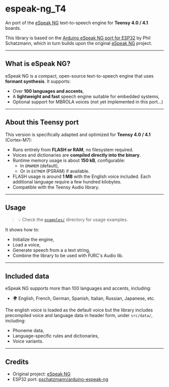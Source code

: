 # espeak-ng_T4

An port of the [eSpeak NG](https://github.com/espeak-ng/espeak-ng) text-to-speech engine for **Teensy 4.0 / 4.1** boards.

This library is based on the [Arduino eSpeak NG port for ESP32](https://github.com/pschatzmann/arduino-espeak-ng) by Phil Schatzmann, which in turn builds upon the original [eSpeak NG](https://github.com/espeak-ng/espeak-ng) project.

---

## What is eSpeak NG?

eSpeak NG is a compact, open-source text-to-speech engine that uses **formant synthesis**. It supports:
- Over **100 languages and accents**,
- A **lightweight and fast** speech engine suitable for embedded systems,
- Optional support for MBROLA voices (not yet implemented in this port...)

---

## About this Teensy port

This version is specifically adapted and optimized for **Teensy 4.0 / 4.1** (Cortex-M7):

- Runs entirely from **FLASH or RAM**, no filesystem required.
- Voices and dictionaries are **compiled directly into the binary**.
- Runtime memory usage is about **150 kB**, configurable:
  - In `DMAMEM` (default),
  - Or in `EXTMEM` (PSRAM) if available.
- FLASH usage is around **1 MB** with the English voice included. Each additional language require a few hundred kilobytes. 
- Compatible with the Teensy Audio library.

---

## Usage

> 💡 Check the [`examples/`](examples/) directory for usage examples.

It shows how to:
- Initialize the engine,
- Load a voice,
- Generate speech from a a text string,
- Combine the library to be used with PJRC's Audio lib. 

---

## Included data

eSpeak NG supports more than 100 languages and accents, including:
- 🌍 English, French, German, Spanish, Italian, Russian, Japanese, etc.

The english voice is loaded as the default voice but the library includes precompiled voice and language data in header form, under `src/data/`, including:
- Phoneme data,
- Language-specific rules and dictionaries,
- Voice variants.

---

## Credits

- Original project: [eSpeak NG](https://github.com/espeak-ng/espeak-ng)
- ESP32 port: [pschatzmann/arduino-espeak-ng](https://github.com/pschatzmann/arduino-espeak-ng)